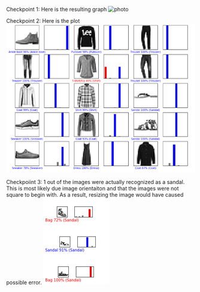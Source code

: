 Checkpoint 1:
Here is the resulting graph
![photo](lab11_check.png)

Checkpoint 2:
Here is the plot
![photo](lab11_check2.png)

Checkpoiint 3:
1 out of the images were actually recognized as a sandal. This is most likely due image orientaiton and that the images were not square
to begin with. As a result, resizing the image would have caused possible error.
![photo](lab11_check3.png)
